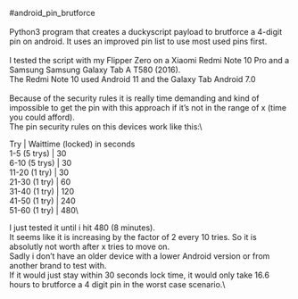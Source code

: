 #android_pin_brutforce\
\
Python3 program that creates a duckyscript payload to brutforce a 4-digit pin on android. It uses an improved pin list to use most used pins first.\
\
I tested the script with my Flipper Zero on a Xiaomi Redmi Note 10 Pro and a Samsung Samsung Galaxy Tab A T580 (2016).\
The Redmi Note 10 used Android 11 and the Galaxy Tab Android 7.0\
\
Because of the security rules it is really time demanding and kind of impossible to get the pin with this approach if it’s not in the range of x (time you could afford).\
The pin security rules on this devices work like this:\

Try | Waittime (locked) in seconds\
1-5 (5 trys)  | 30\
6-10 (5 trys) | 30\
11-20 (1 try) | 30\
21-30 (1 try) | 60\
31-40 (1 try) | 120\
41-50 (1 try) | 240\
51-60 (1 try) | 480\

I just tested it until i hit 480 (8 minutes).\
It seems like it is increasing by the factor of 2 every 10 tries. So it is absolutly not worth after x tries to move on.\
Sadly i don’t have an older device with a lower Android version or from another brand to test with.\
If it would just stay within 30 seconds lock time, it would only take 16.6 hours to brutforce a 4 digit pin in the worst case scenario.\
